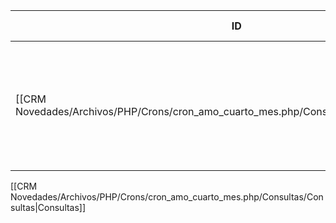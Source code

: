 | ID                                                                                       | Tipo   | Archivo Origen                                                                                            | Modulo Funcional       | Base de Datos    | Tablas Afectadas | Joins | Objetivo                                                                         | Impacto   | Observacion |
| ---------------------------------------------------------------------------------------- | ------ | --------------------------------------------------------------------------------------------------------- | ---------------------- | ---------------- | ---------------- | ----- | -------------------------------------------------------------------------------- | --------- | ----------- |
| [[CRM Novedades/Archivos/PHP/Crons/cron_amo_cuarto_mes.php/Consultas/INSERT/Q001\|Q001]] | INSERT | [[CRM Novedades/Archivos/PHP/Crons/cron_amo_cuarto_mes.php/Consultas/Consultas\|cron_amo_cuarto_mes.php]] | Asignación AMO 4to mes | gyssrl_novedades | sw_operaciones   | -     | Insertar una nueva operación con datos del lead actual y asignarlo a un vendedor | Escritura |             |

[[CRM Novedades/Archivos/PHP/Crons/cron_amo_cuarto_mes.php/Consultas/Consultas|Consultas]]
